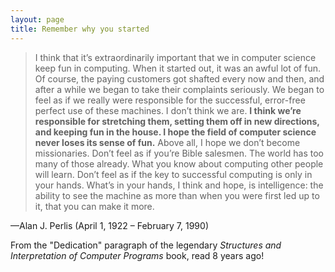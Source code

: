 ```yaml
---
layout: page
title: Remember why you started
---
```


> I think that it’s extraordinarily important that we in computer science keep fun in computing. When it started out, it was an awful lot of fun. Of course, the paying customers got shafted every now and then, and after a while we began to take their complaints seriously. We began to feel as if we really were responsible for the successful, error-free perfect use of these machines. I don’t think we are. **I think we’re responsible for stretching them, setting them off in new directions, and keeping fun in the house. I hope the field of computer science never loses its sense of fun.** Above all, I hope we don’t become missionaries. Don’t feel as if you’re Bible salesmen. The world has too many of those already. What you know about computing other people will learn. Don’t feel as if the key to successful computing is only in your hands. What’s in your hands, I think and hope, is intelligence: the ability to see the machine as more than when you were first led up to it, that you can make it more.

—Alan J. Perlis (April 1, 1922 – February 7, 1990)

From the "Dedication" paragraph of the legendary *Structures and Interpretation of Computer Programs* book, read 8 years ago!
